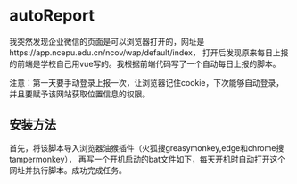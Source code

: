 # autoReport


我突然发现企业微信的页面是可以浏览器打开的，网址是https://app.ncepu.edu.cn/ncov/wap/default/index，
打开后发现原来每日上报的前端是学校自己用vue写的。我根据前端代码写了一个自动每日上报的脚本。

注意：第一天要手动登录上报一次，让浏览器记住cookie，下次能够自动登录，并且要赋予该网站获取位置信息的权限。

## 安装方法
  首先，将该脚本导入浏览器油猴插件（火狐搜greasymonkey,edge和chrome搜tampermonkey），
  再写一个开机启动的bat文件如下，每天开机时自动打开这个网址并执行脚本。成功完成任务。
  
